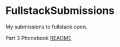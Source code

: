 # FullstackSubmissions
My submissions to fullstack open.

Part 3 Phonebook [README](https://github.com/VehvilainenPooki/FullstackSubmissions/tree/main/Parts/part_3/Phonebook_and_Backend/README.md)